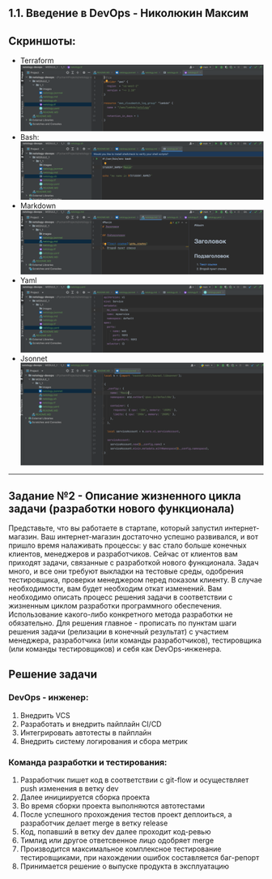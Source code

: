 ## 1.1. Введение в DevOps - Николюкин Максим

## Скриншоты:
- Terraform
![Терраформ](images/tf.png)
- Bash:
![bahs](images/sh.png)
- Markdown
![markdown](images/md.png)
- Yaml
![Yaml](images/yaml.png)
- Jsonnet
![Jsonnet](images/json.png)

---

## Задание №2 - Описание жизненного цикла задачи (разработки нового функционала)

Представьте, что вы работаете в стартапе, который запустил интернет-магазин. 
Ваш интернет-магазин достаточно успешно развивался, и вот пришло время налаживать 
процессы: у вас стало больше конечных клиентов, менеджеров и разработчиков.
Сейчас от клиентов вам приходят задачи, связанные с разработкой нового функционала.
Задач много, и все они требуют выкладки на тестовые среды, 
одобрения тестировщика, проверки менеджером перед показом клиенту. 
В случае необходимости, вам будет необходим откат изменений. 
Вам необходимо описать процесс решения задачи в соответствии с жизненным циклом разработки программного обеспечения. 
Использование какого-либо конкретного метода разработки не обязательно. 
Для решения главное - прописать по пунктам шаги решения задачи (релизации в конечный результат) с участием менеджера, разработчика (или команды разработчиков), 
тестировщика (или команды тестировщиков) и себя как DevOps-инженера.


## Решение задачи
### DevOps - инженер:
1) Внедрить VCS
2) Разработать и внедрить пайплайн CI/CD
3) Интегрировать автотесты в пайплайн
4) Внедрить систему логирования и сбора метрик

### Команда разработки и тестирования:
1) Разработчик пишет код в соответствии с git-flow и осуществляет push изменения в ветку dev
2) Далее инициируется сборка проекта
3) Во время сборки проекта выполняются автотестами
4) После успешного прохождения тестов проект деплоиться, а разработчик делает merge в ветку release
5) Код, попавший в ветку dev далее проходит код-ревью
6) Тимлид или другое ответсвенное лицо одобряет merge
7) Производится максимальное комплексное тестирование тестировщиками, при нахождении ошибок составляется баг-репорт
8) Принимается решение о выпуске продукта в эксплуатацию